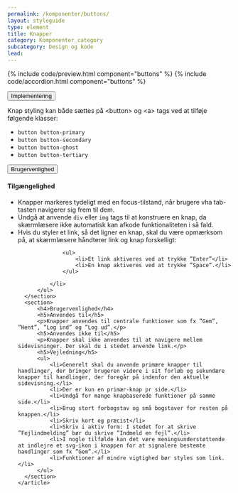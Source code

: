 ```yaml
---
permalink: /komponenter/buttons/
layout: styleguide
type: element
title: Knapper
category: Komponenter_category
subcategory: Design og kode
lead: 
---
```


{% include code/preview.html component="buttons" %}
{% include code/accordion.html component="buttons" %}
<div class="accordion-bordered">
  <button class="button-unstyled accordion-button"
    aria-expanded="false" aria-controls="code-documentation">
    Implementering
  </button>
  <div id="code-documentation" class="accordion-content">
      <p>Knap styling kan både sættes på &lt;button&gt; og &lt;a&gt; tags ved at tilføje følgende klasser:</p>
      <ul>
        <li><code>button button-primary</code></li>
        <li><code>button button-secondary</code></li>
        <li><code>button button-ghost</code></li>
        <li><code>button button-tertiary</code></li>
      </ul>
  </div>
</div>

<div class="accordion-bordered">
  <button class="button-unstyled accordion-button"
      aria-expanded="true" aria-controls="accordion-bordered-docs">
    Brugervenlighed
  </button>
  <div id="accordion-bordered-docs" aria-hidden="false" class="accordion-content">
    <article>
      <section>
          <h4>Tilgængelighed</h4>
          <ul>
              <li>Knapper markeres tydeligt med en focus-tilstand, når brugere vha tab-tasten navigerer sig frem til dem.</li>
              <li>Undgå at anvende <code>div</code> eller <code>img</code> tags til at konstruere en knap, da skærmlæsere ikke automatisk kan afkode funktionaliteten i så fald.</li>
              <li>Hvis du styler et link, så det ligner en knap, skal du være opmærksom på, at skærmlæsere håndterer link og knap forskelligt:

                  <ul>
                      <li>Et link aktiveres ved at trykke ”Enter”</li>
                      <li>En knap aktiveres ved at trykke ”Space”.</li>
                  </ul>

              </li>
          </ul>
      </section>
      <section>
          <h4>Brugervenlighed</h4>
          <h5>Anvendes til</h5>
          <p>Knapper anvendes til centrale funktioner som fx ”Gem”, ”Hent”, ”Log ind” og ”Log ud”.</p>
          <h5>Anvendes ikke til</h5>
          <p>Knapper skal ikke anvendes til at navigere mellem sidevisninger. Der skal du i stedet anvende link.</p>
          <h5>Vejledning</h5>
          <ul>
              <li>Generelt skal du anvende primære knapper til handlinger, der bringer brugeren videre i sit forløb og sekundære knapper til handlinger, der foregår på indenfor den aktuelle sidevisning.</li>
              <li>Der er kun en primær-knap pr side.</li>
              <li>Undgå for mange knapbaserede funktioner på samme side.</li>
              <li>Brug stort forbogstav og små bogstaver for resten på knappen.</li>
              <li>Skriv kort og præcist</li>
              <li>Skriv i aktiv form: I stedet for at skrive ”Fejlindmelding” bør du skrive ”Indmeld en fejl”.</li>
              <li>I nogle tilfælde kan det være meningsunderstøttende at indlejre et svg-ikon i knappen for at signalere bestemte handlinger som fx ”Gem”.</li>
              <li>Funktioner af mindre vigtighed bør styles som link.</li>
          </ul>
      </section>
    </article>
  </div>
</div>
